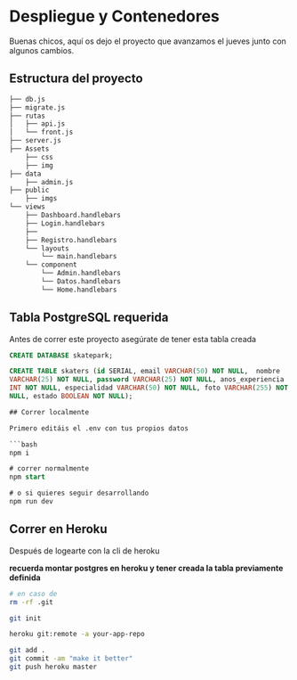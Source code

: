 # Despliegue y Contenedores

Buenas chicos, aquí os dejo el proyecto que avanzamos el jueves
junto con algunos cambios.

## Estructura del proyecto

```bash
├── db.js
├── migrate.js
├── rutas
│   ├── api.js
│   └── front.js
├── server.js
├── Assets
    ├── css
    ├── img
├── data
    ├── admin.js
├── public
    ├── imgs
└── views
    ├── Dashboard.handlebars
    ├── Login.handlebars
    ├── 
    ├── Registro.handlebars
    └── layouts
        └── main.handlebars
    └── component
        └── Admin.handlebars
        └── Datos.handlebars
        └── Home.handlebars
```

## Tabla PostgreSQL requerida

Antes de correr este proyecto asegúrate de tener esta tabla creada

```sql
CREATE DATABASE skatepark;

CREATE TABLE skaters (id SERIAL, email VARCHAR(50) NOT NULL,  nombre
VARCHAR(25) NOT NULL, password VARCHAR(25) NOT NULL, anos_experiencia
INT NOT NULL, especialidad VARCHAR(50) NOT NULL, foto VARCHAR(255) NOT
NULL, estado BOOLEAN NOT NULL);

## Correr localmente

Primero editáis el .env con tus propios datos

```bash
npm i

# correr normalmente
npm start

# o si quieres seguir desarrollando
npm run dev
```

## Correr en Heroku

Después de logearte con la cli de heroku

**recuerda montar postgres en heroku y tener creada la tabla previamente definida**

```bash
# en caso de
rm -rf .git

git init

heroku git:remote -a your-app-repo

git add .
git commit -am "make it better"
git push heroku master
```
